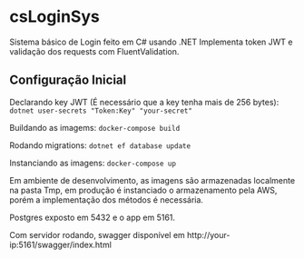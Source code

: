 <h1> csLoginSys </h1>

Sistema básico de Login feito em C# usando .NET
Implementa token JWT e validação dos requests com FluentValidation.

<h2> Configuração Inicial </h2>

Declarando key JWT (É necessário que a key tenha mais de 256 bytes): ````dotnet user-secrets "Token:Key" "your-secret"````

Buildando as imagems: ````docker-compose build````

Rodando migrations: ````dotnet ef database update````

Instanciando as imagens: ````docker-compose up````

Em ambiente de desenvolvimento, as imagens são armazenadas localmente na pasta Tmp, em produção é instanciado o armazenamento pela AWS, porém a implementação dos métodos é necessária.

Postgres exposto em 5432 e o app em 5161.

Com servidor rodando, swagger disponível em http://your-ip:5161/swagger/index.html
